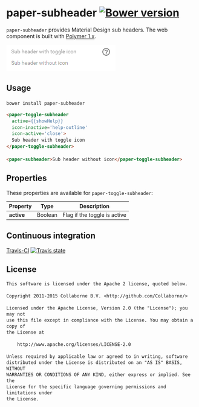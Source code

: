 paper-subheader [![Bower version](https://badge.fury.io/bo/paper-subheader.svg)](http://badge.fury.io/bo/paper-subheader)
=========

`paper-subheader` provides Material Design sub headers. The web component is built with [Polymer 1.x](https://www.polymer-project.org).

![Screenshot](/doc/screenshot.png "Screenshot")


## Usage

`bower install paper-subheader`

```html
<paper-toggle-subheader
  active={{showHelp}}
  icon-inactive='help-outline'
  icon-active='close'>
  Sub header with toggle icon
</paper-toggle-subheader>

<paper-subheader>Sub header without icon</paper-toggle-subheader>
```


## Properties

These properties are available for `paper-toggle-subheader`:

Property   | Type    | Description
---------- | ------- | ----------------------------
**active** | Boolean | Flag if the toggle is active


## Continuous integration

[Travis-CI](https://travis-ci.org/Collaborne/paper-subheader) [![Travis state](https://travis-ci.org/Collaborne/paper-subheader.svg?branch=master)](https://travis-ci.org/Collaborne/paper-subheader)


## License

    This software is licensed under the Apache 2 license, quoted below.

    Copyright 2011-2015 Collaborne B.V. <http://github.com/Collaborne/>

    Licensed under the Apache License, Version 2.0 (the "License"); you may not
    use this file except in compliance with the License. You may obtain a copy of
    the License at

        http://www.apache.org/licenses/LICENSE-2.0

    Unless required by applicable law or agreed to in writing, software
    distributed under the License is distributed on an "AS IS" BASIS, WITHOUT
    WARRANTIES OR CONDITIONS OF ANY KIND, either express or implied. See the
    License for the specific language governing permissions and limitations under
    the License.
    